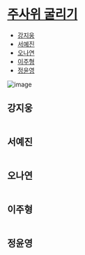 # [주사위 굴리기](https://www.acmicpc.net/problem/14499)

- [강지웅](#강지웅)
- [서예진](#서예진)
- [오나연](#오나연)
- [이주형](#이주형)
- [정윤영](#정윤영)

![image](https://user-images.githubusercontent.com/50551349/163186149-ba9c8c28-9352-42df-b2ca-a50088046ec7.png)

## 강지웅
```java

```
## 서예진
```java

```

## 오나연
```java

```

## 이주형
```java
```

## 정윤영
```java

```
